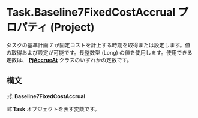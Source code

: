 
# Task.Baseline7FixedCostAccrual プロパティ (Project)

タスクの基準計画 7 が固定コストを計上する時期を取得または設定します。値の取得および設定が可能です。長整数型 (Long) の値を使用します。使用できる定数は、 **[PjAccrueAt](a86ac41f-9b7c-dd20-6d41-131b1c96af6b.md)** クラスのいずれかの定数です。


## 構文

 _式_. **Baseline7FixedCostAccrual**

 _式_ **Task** オブジェクトを表す変数です。

